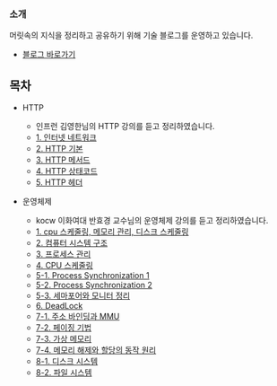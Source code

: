 ### 소개
머릿속의 지식을 정리하고 공유하기 위해 기술 블로그를 운영하고 있습니다.

* [블로그 바로가기](https://abcdefgh123123.tistory.com/category/IT) 


## 목차

* HTTP
  * 인프런 김영한님의 HTTP 강의를 듣고 정리하였습니다.
  * [1. 인터넷 네트워크](https://abcdefgh123123.tistory.com/373)
  * [2. HTTP 기본](https://abcdefgh123123.tistory.com/377)
  * [3. HTTP 메서드](https://abcdefgh123123.tistory.com/378)
  * [4. HTTP 상태코드](https://abcdefgh123123.tistory.com/379)
  * [5. HTTP 헤더](https://abcdefgh123123.tistory.com/380)

* 운영체제
  * kocw 이화여대 반효경 교수님의 운영체제 강의를 듣고 정리하였습니다.
  * [1. cpu 스케줄링, 메모리 관리, 디스크 스케줄링](https://abcdefgh123123.tistory.com/372)
  * [2. 컴퓨터 시스템 구조](https://abcdefgh123123.tistory.com/376)
  * [3. 프로세스 관리](https://abcdefgh123123.tistory.com/381)
  * [4. CPU 스케줄링](https://abcdefgh123123.tistory.com/390)
  * [5-1. Process Synchronization 1](https://abcdefgh123123.tistory.com/430)
  * [5-2. Process Synchronization 2](https://abcdefgh123123.tistory.com/432)
  * [5-3. 세마포어와 모니터 정리](https://abcdefgh123123.tistory.com/433)
  * [6. DeadLock](https://abcdefgh123123.tistory.com/434)
  * [7-1. 주소 바인딩과 MMU](https://abcdefgh123123.tistory.com/435)
  * [7-2. 페이징 기법](https://abcdefgh123123.tistory.com/437)
  * [7-3. 가상 메모리](https://abcdefgh123123.tistory.com/439)
  * [7-4. 메모리 해제와 할당의 동작 원리](https://abcdefgh123123.tistory.com/440)
  * [8-1. 디스크 시스템](https://abcdefgh123123.tistory.com/444)
  * [8-2. 파일 시스템](https://abcdefgh123123.tistory.com/446)


